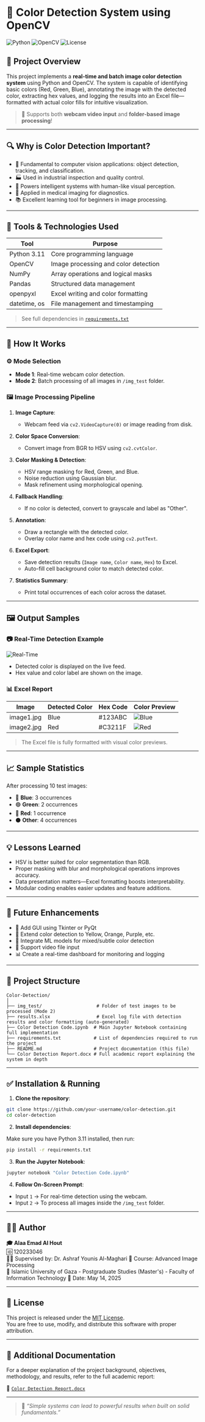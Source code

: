 
# 🎨 Color Detection System using OpenCV

![Python](https://img.shields.io/badge/Python-3.11-blue)
![OpenCV](https://img.shields.io/badge/OpenCV-4.5+-brightgreen)
![License](https://img.shields.io/badge/License-MIT-lightgrey)

## 🧠 Project Overview

This project implements a **real-time and batch image color detection system** using Python and OpenCV. The system is capable of identifying basic colors (Red, Green, Blue), annotating the image with the detected color, extracting hex values, and logging the results into an Excel file—formatted with actual color fills for intuitive visualization.

> 📁 Supports both **webcam video input** and **folder-based image processing**!

---

## 🔍 Why is Color Detection Important?

- 🎯 Fundamental to computer vision applications: object detection, tracking, and classification.
- 🏭 Used in industrial inspection and quality control.
- 🤖 Powers intelligent systems with human-like visual perception.
- 🧪 Applied in medical imaging for diagnostics.
- 📚 Excellent learning tool for beginners in image processing.

---

## 🧰 Tools & Technologies Used

| Tool        | Purpose                                |
|-------------|----------------------------------------|
| Python 3.11 | Core programming language              |
| OpenCV      | Image processing and color detection   |
| NumPy       | Array operations and logical masks     |
| Pandas      | Structured data management             |
| openpyxl    | Excel writing and color formatting     |
| datetime, os| File management and timestamping       |

> See full dependencies in [`requirements.txt`](./requirements.txt)

---

## 🧭 How It Works

### ⚙️ Mode Selection
- **Mode 1**: Real-time webcam color detection.
- **Mode 2**: Batch processing of all images in `/img_test` folder.

### 🖼️ Image Processing Pipeline

1. **Image Capture**:
   - Webcam feed via `cv2.VideoCapture(0)` or image reading from disk.

2. **Color Space Conversion**:
   - Convert image from BGR to HSV using `cv2.cvtColor`.

3. **Color Masking & Detection**:
   - HSV range masking for Red, Green, and Blue.
   - Noise reduction using Gaussian blur.
   - Mask refinement using morphological opening.

4. **Fallback Handling**:
   - If no color is detected, convert to grayscale and label as "Other".

5. **Annotation**:
   - Draw a rectangle with the detected color.
   - Overlay color name and hex code using `cv2.putText`.

6. **Excel Export**:
   - Save detection results (`Image name`, `Color name`, `Hex`) to Excel.
   - Auto-fill cell background color to match detected color.

7. **Statistics Summary**:
   - Print total occurrences of each color across the dataset.

---

## 🖼️ Output Samples

### 📷 Real-Time Detection Example

![Real-Time](https://img.shields.io/badge/Webcam-Active-green)

- Detected color is displayed on the live feed.
- Hex value and color label are shown on the image.

### 📊 Excel Report

| Image       | Detected Color | Hex Code | Color Preview |
|-------------|----------------|----------|----------------|
| image1.jpg  | Blue           | #123ABC  | ![Blue](https://via.placeholder.com/15/123ABC/000000?text=+) |
| image2.jpg  | Red            | #C3211F  | ![Red](https://via.placeholder.com/15/C3211F/000000?text=+) |

> The Excel file is fully formatted with visual color previews.

---

## 📈 Sample Statistics

After processing 10 test images:

- 🔵 **Blue**: 3 occurrences  
- 🟢 **Green**: 2 occurrences  
- 🔴 **Red**: 1 occurrence  
- ⚫ **Other**: 4 occurrences  

---

## 💡 Lessons Learned

- HSV is better suited for color segmentation than RGB.
- Proper masking with blur and morphological operations improves accuracy.
- Data presentation matters—Excel formatting boosts interpretability.
- Modular coding enables easier updates and feature additions.

---

## 🚀 Future Enhancements

- 🔧 Add GUI using Tkinter or PyQt
- 🌈 Extend color detection to Yellow, Orange, Purple, etc.
- 🧠 Integrate ML models for mixed/subtle color detection
- 🎥 Support video file input
- 📊 Create a real-time dashboard for monitoring and logging

---

## 📂 Project Structure

```
Color-Detection/
│
├── img_test/                    # Folder of test images to be processed (Mode 2)
├── results.xlsx                 # Excel log file with detection results and color formatting (auto-generated)
├── Color Detection Code.ipynb  # Main Jupyter Notebook containing full implementation
├── requirements.txt            # List of dependencies required to run the project
├── README.md                   # Project documentation (this file)
└── Color Detection Report.docx # Full academic report explaining the system in depth
```

---

## ✅ Installation & Running

1. **Clone the repository**:

```bash
git clone https://github.com/your-username/color-detection.git
cd color-detection
```

2. **Install dependencies**:

Make sure you have Python 3.11 installed, then run:

```bash
pip install -r requirements.txt
```

3. **Run the Jupyter Notebook**:

```bash
jupyter notebook "Color Detection Code.ipynb"
```

4. **Follow On-Screen Prompt**:

- Input `1` → For real-time detection using the webcam.  
- Input `2` → To process all images inside the `/img_test` folder.

---

## 🧑‍💻 Author

**🎓 Alaa Emad Al Hout**  
🆔 120233046  
👨‍🏫 Supervised by: Dr. Ashraf Younis Al-Maghari
📘 Course: Advanced Image Processing  
🏫 Islamic University of Gaza - Postgraduate Studies (Master's) - Faculty of Information Technology 
📅 Date: May 14, 2025  

---

## 📜 License

This project is released under the [MIT License](https://opensource.org/licenses/MIT).  
You are free to use, modify, and distribute this software with proper attribution.

---

## 📘 Additional Documentation

For a deeper explanation of the project background, objectives, methodology, and results, refer to the full academic report:

📄 [`Color Detection Report.docx`](./Color%20Detection%20Report.docx)

---

> 🚀 *“Simple systems can lead to powerful results when built on solid fundamentals.”*
